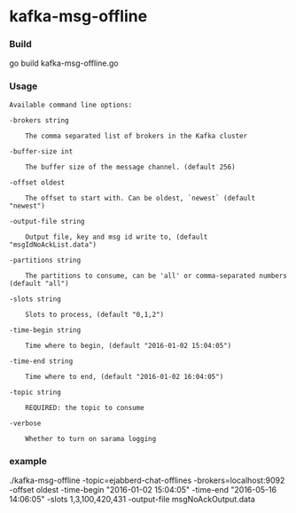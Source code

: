 # kafka-msg-offline
### Build

go build kafka-msg-offline.go

### Usage
	Available command line options:
  
	-brokers string
        
		The comma separated list of brokers in the Kafka cluster
  
	-buffer-size int
       
		The buffer size of the message channel. (default 256)
  
	-offset oldest
        
		The offset to start with. Can be oldest, `newest` (default "newest")
  
	-output-file string
        
		Output file, key and msg id write to, (default "msgIdNoAckList.data")
  
	-partitions string
        
		The partitions to consume, can be 'all' or comma-separated numbers (default "all")
  
	-slots string
        
		Slots to process, (default "0,1,2")
  
	-time-begin string
        
		Time where to begin, (default "2016-01-02 15:04:05")
  
	-time-end string
        
		Time where to end, (default "2016-01-02 16:04:05")
  
	-topic string
        
		REQUIRED: the topic to consume
  
	-verbose
        
		Whether to turn on sarama logging

### example

./kafka-msg-offline -topic=ejabberd-chat-offlines -brokers=localhost:9092 -offset oldest -time-begin "2016-01-02 15:04:05" -time-end "2016-05-16 14:06:05" -slots 1,3,100,420,431 -output-file msgNoAckOutput.data


